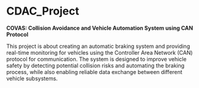 # CDAC_Project

**COVAS: Collision Avoidance and Vehicle Automation System using CAN Protocol**

This project is about creating an automatic braking system and providing real-time monitoring for vehicles using the Controller Area Network (CAN) protocol for communication. The system is designed to improve vehicle safety by detecting potential collision risks and automating the braking process, while also enabling reliable data exchange between different vehicle subsystems.
